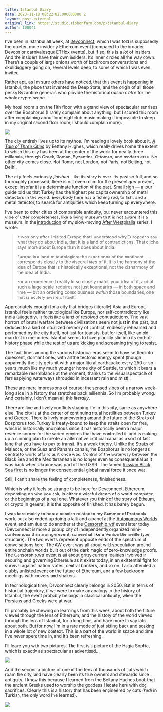 ```yaml
---
title: Istanbul Diary
date: 2023-11-18 08:22:02.000000000 Z
layout: post-external
original_link: https://studio.ribbonfarm.com/p/istanbul-diary
author: 100041
---
```


I’ve been in Istanbul all week, at [Devconnect](https://devconnect.org/), which I was told is supposedly the quieter, more insider-y Ethereum event (compared to the broader Devcon or carnivalesque ETHxx events), but if so, this is a _lot_ of insiders. And the insiders have their own insiders. It’s inner circles all the way down. There’s a couple of large onions worth of backroom conversations and skullduggery going on, several levels deep, to some of which I was even invited.

Rather apt, as I’m sure others have noticed, that this event is happening in Istanbul, the place that invented the Deep State, and the origin of all those pesky Byzantine generals who provide the historical _raison d’être_ for the whole crypto scene.

My hotel room is on the 11th floor, with a grand view of spectacular sunrises over the Bosphorus (I rarely complain about anything, but I scored this room after complaining about loud nightclub music making it impossible to sleep in my original second floor room; I should complain more).

[![](https://substackcdn.com/image/fetch/w_1456,c_limit,f_auto,q_auto:good,fl_progressive:steep/https%3A%2F%2Fsubstack-post-media.s3.amazonaws.com%2Fpublic%2Fimages%2Fc5ecbe25-ce0a-48fb-928b-522294e60c67_4032x3024.jpeg)](https://substackcdn.com/image/fetch/f_auto,q_auto:good,fl_progressive:steep/https%3A%2F%2Fsubstack-post-media.s3.amazonaws.com%2Fpublic%2Fimages%2Fc5ecbe25-ce0a-48fb-928b-522294e60c67_4032x3024.jpeg)

The city entirely lives up to its mythos. I’m reading a lovely book about it, _[A Tale of Three Cities](https://www.amazon.com/Istanbul-Three-Cities-Bettany-Hughes/dp/0306825848)_ by Bettany Hughes, which really drives home the extent to which this city has been at the center of the world for nearly three millennia, through Greek, Roman, Byzantine, Ottoman, and modern eras. No other city comes close. Not Rome, not London, not Paris, not Beijing, not Delhi.

The city feels curiously _finished._ Like its story is over. Its past so full, and so thoroughly processed, there is not even room for the present _qua_ present, except insofar it is a determinate function of the past. Small sign — a tour guide told us that Turkey has the highest per capita ownership of metal detectors in the world. Everybody here has a fishing rod, to fish, and a metal detector, to search for antiquities which keep turning up everywhere.

I’ve been to other cities of comparable antiquity, but never encountered this vibe of utter completeness, like a living museum that is not aware it is a museum. In the [introduction](https://studio.ribbonfarm.com/p/after-westphalia-introduction) of my slow-moving [After Westphalia](https://studio.ribbonfarm.com/p/after-westphalia) series, I wrote:

> It was only after I visited Europe that I understood why Europeans say what they do about India, that it is a land of contradictions. That cliche says more about Europe than it does about India.
> 
> Europe is a land of tautologies: the experience of the continent corresponds closely to the visceral _idea_ of it. It is the harmony of the idea of Europe that is historically exceptional, not the disharmony of the idea of India.
> 
> For an experienced reality to so closely match your idea of it, and at such a large scale, requires not just boundaries — in both space and time — but an ordering consciousness _within_ those boundaries; one that is acutely aware of itself.

Appropriately enough for a city that bridges (literally) Asia and Europe, Istanbul feels neither tautological like Europe, nor self-contradictory like India (allegedly). It feels like a land of resolved contradictions. The vast horrors of brutal warfare between civilizations seem not just in the past, but reduced to a kind of ritualized memory of conflict, endlessly rehearsed and performed by the city itself, not just for tourists, but for itself, like an old man lost in memories. Istanbul seems to have placidly slid into its end-of-history phase while the rest of us are kicking and screaming trying to resist.

The fault lines among the various historical eras seem to have settled into quiescent, dormant ones, with all the tectonic energy spent (though apparently the city gets hit with a major literal earthquake every 250 or so years, much like my much younger home city of Seattle, to which it bears a remarkable resemblance at the moment, thanks to the visual spectacle of ferries plying waterways shrouded in incessant rain and mist).

These are mere impressions of course; the sensed vibes of a narrow week-long slice in a history that stretches back millennia. So I’m probably wrong. And certainly, I don’t mean all this _literally_.

There are live and lively conflicts shaping life in this city, same as anywhere else. The city is at the center of continuing ritual hostilities between Turkey and Greece. There is lively maneuvering around the future of the Straits of Bosphorus too. Turkey is treaty-bound to keep the straits open for free, which is historically anomalous since it has historically been a major revenue source for the varied empires that have controlled it, and is making up a cunning plan to create an alternative artificial canal as a sort of fast lane that you have to pay to transit. It’s a weak theory. Unlike the Straits of Malacca, or the Suez and Panama canals, the Bosphorus is no longer as central to world affairs as it once was. Control of the waterway between the Black Sea and the Mediterranean is no longer even as consequential as it was back when Ukraine was part of the USSR. The famed [Russian Black Sea fleet](https://en.wikipedia.org/wiki/Black_Sea_Fleet) is no longer the consequential global naval force it once was.

Still, I can’t shake the feeling of completeness, finishedness.

Which is why it feels so strange to be here for Devconnect. Ethereum, depending on who you ask, is either a wishful dream of a world computer, or the beginnings of a real one. Whatever you think of the story of Etheum, or crypto in general, it is the opposite of finished. It has barely begun.

I was here mainly to host a session related to my Summer of Protocols work, but also ended up doing a talk and a panel at the [Autonomous Worlds](https://aw.network/2023/) event, and am due to do another at the [Censorship.wtf](https://lu.ma/censorship-wtf) event later today (Devconnect is more a popup city of independently organized mini-conferences than a single event; somewhat like a Venice Bienneille type structure). The two events represent opposite ends of the spectrum of conversations here. The AW event was all about wild speculation around entire onchain worlds built out of the dark magic of zero-knowledge proofs. The Censorship.wtf event is all about gritty current realities involved in securing and governing Ethereum as it exists today, in an existential fight for survival against nation states, central bankers, and so on. I also attended a clubby unlisted event on the future of Ethereum, and a few backroom meetings with movers and shakers.

In technological time, Devconnect clearly belongs in 2050. But in terms of historical trajectory, if we were to make an analogy to the history of Istanbul, the event probably belongs in classical antiquity, when the Persians and Greeks were at war.

I’ll probably be chewing on learnings from this week, about both the future viewed through the lens of Ethereum, and the history of the world viewed through the lens of Istanbul, for a long time, and have more to say later about both. But for now, I’m in a rare mode of just sitting back and soaking in a whole lot of new context. This is a part of the world in space and time I’ve never spent time in, and it’s been refreshing.

I’ll leave you with two pictures. The first is a picture of the Hagia Sophia, which is exactly as spectacular as advertised…

[![](https://substackcdn.com/image/fetch/w_1456,c_limit,f_auto,q_auto:good,fl_progressive:steep/https%3A%2F%2Fsubstack-post-media.s3.amazonaws.com%2Fpublic%2Fimages%2F58227967-abca-4458-b271-4839ecf937fd_4032x3024.jpeg)](https://substackcdn.com/image/fetch/f_auto,q_auto:good,fl_progressive:steep/https%3A%2F%2Fsubstack-post-media.s3.amazonaws.com%2Fpublic%2Fimages%2F58227967-abca-4458-b271-4839ecf937fd_4032x3024.jpeg)

And the second a picture of one of the tens of thousands of cats which roam the city, and have clearly been its true owners and stewards since antiquity. I know this because I learned from the Bettany Hughes book that the ancient Greeks used to worship the goddess Hecate here with dog sacrifices. Clearly this is a history that has been engineered by cats (_kedi_ in Turkish, the only word I’ve learned).

[![](https://substackcdn.com/image/fetch/w_1456,c_limit,f_auto,q_auto:good,fl_progressive:steep/https%3A%2F%2Fsubstack-post-media.s3.amazonaws.com%2Fpublic%2Fimages%2F4c86a244-b7b1-443f-9d1b-ab745f63e2de_4032x3024.jpeg)](https://substackcdn.com/image/fetch/f_auto,q_auto:good,fl_progressive:steep/https%3A%2F%2Fsubstack-post-media.s3.amazonaws.com%2Fpublic%2Fimages%2F4c86a244-b7b1-443f-9d1b-ab745f63e2de_4032x3024.jpeg)

